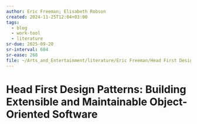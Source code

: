 ```yaml
---
author: Eric Freeman; Elisabeth Robson
created: 2024-11-25T12:04+03:00
tags:
  - blog
  - work-tool
  - literature
sr-due: 2025-09-20
sr-interval: 604
sr-ease: 268
file: ~/Arts_and_Entertainment/literature/Eric Freeman/Head First Design Patterns_ Building Extensible and Maintainable Object-Oriented Software (2115)/Head First Design Patterns_ Building Exten - Eric Freeman.pdf
---
```


# Head First Design Patterns: Building Extensible and Maintainable Object-Oriented Software
